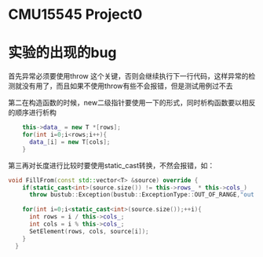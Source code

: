 # CMU15545 Project0



实验的出现的bug
=====

首先异常必须要使用throw 这个关键，否则会继续执行下一行代码，这样异常的检测就没有用了，而且如果不使用throw有些不会报错，但是测试用例过不去


第二在构造函数的时候，new二级指针要使用一下的形式，同时析构函数要以相反的顺序进行析构

``` c++
    this->data_ = new T *[rows];
    for(int i=0;i<rows;i++){
      data_[i] = new T[cols];
    }
```

第三再对长度进行比较时要使用static_cast<int>转换，不然会报错，如：
``` C++
void FillFrom(const std::vector<T> &source) override {
    if(static_cast<int>(source.size()) != this->rows_ * this->cols_)
      throw bustub::Exception(bustub::ExceptionType::OUT_OF_RANGE,"out of range");
    
    for(int i=0;i<static_cast<int>(source.size());++i){
      int rows = i / this->cols_;
      int cols = i % this->cols_;
      SetElement(rows, cols, source[i]);
    }
  }
```